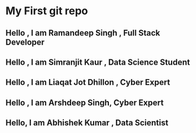 # My First git repo
## Hello , I am Ramandeep Singh , Full Stack Developer
## Hello , I am Simranjit Kaur , Data Science Student 
## Hello , I am Liaqat Jot Dhillon , Cyber Expert
## Hello , I am Arshdeep Singh, Cyber Expert
## Hello, I am Abhishek Kumar , Data Scientist

